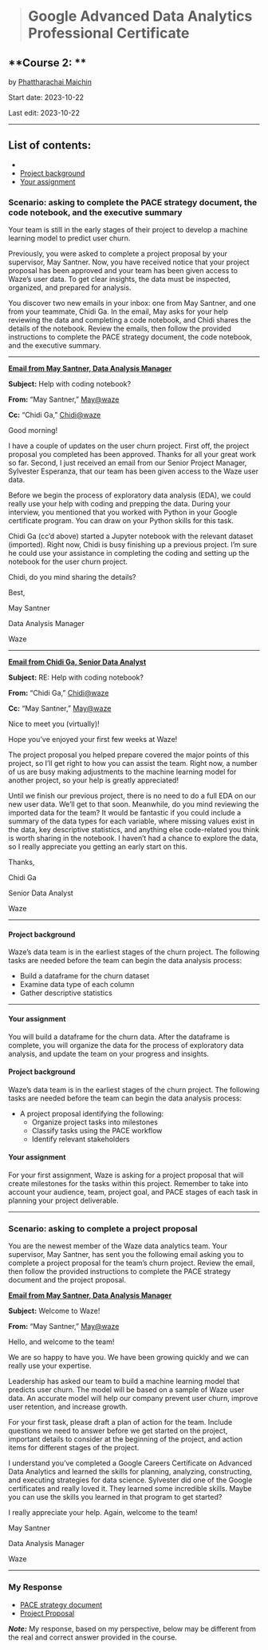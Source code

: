 > # Google Advanced Data Analytics Professional Certificate

## **Course 2: **

by [Phattharachai Maichin](https://www.linkedin.com/in/phattharachai-m/)

Start date: 2023-10-22

Last edit: 2023-10-22
***
## List of contents:
- []()
- [Project background](#project-background)
- [Your assignment](#your-assignment)

### Scenario: asking to complete the PACE strategy document, the code notebook, and the executive summary
Your team is still in the early stages of their project to develop a machine learning model to predict user churn. 

Previously, you were asked to complete a project proposal by your supervisor, May Santner. 
Now, you have received notice that your project proposal has been approved and your team has been given access to Waze’s user data. 
To get clear insights, the data must be inspected, organized, and prepared for analysis. 

You discover two new emails in your inbox: one from May Santner, and one from your teammate, Chidi Ga. 
In the email, May asks for your help reviewing the data and completing a code notebook, and Chidi shares the details of the notebook. 
Review the emails, then follow the provided instructions to complete the PACE strategy document, the code notebook, and the executive summary. 

___
<ins>**Email from May Santner, Data Analysis Manager**</ins>

**Subject:** Help with coding notebook?

**From:** “May Santner,” <ins>May@waze</ins>

**Cc:** “Chidi Ga,” <ins>Chidi@waze</ins>

Good morning!

I have a couple of updates on the user churn project. First off, the project proposal you completed has been approved. Thanks for all your great work so far. Second, I just received an email from our Senior Project Manager, Sylvester Esperanza, that our team has been given access to the Waze user data.

Before we begin the process of exploratory data analysis (EDA), we could really use your help with coding and prepping the data. During your interview, you mentioned that you worked with Python in your Google certificate program. You can draw on your Python skills for this task.

Chidi Ga (cc’d above) started a Jupyter notebook with the relevant dataset (imported). Right now, Chidi is busy finishing up a previous project. I’m sure he could use your assistance in completing the coding and setting up the notebook for the user churn project. 

Chidi, do you mind sharing the details? 

Best, 

May Santner 

Data Analysis Manager

Waze
- - - - - - - - - - - - - - - - - - - - - - - -
<ins>**Email from Chidi Ga, Senior Data Analyst**</ins>

**Subject:** RE: Help with coding notebook?

**From:** “Chidi Ga,” <ins>Chidi@waze</ins>

**Cc:** “May Santner,” <ins>May@waze</ins>

Nice to meet you (virtually)! 

Hope you’ve enjoyed your first few weeks at Waze! 

The project proposal you helped prepare covered the major points of this project, so I’ll get right to how you can assist the team. Right now, a number of us are busy making adjustments to the machine learning model for another project, so your help is greatly appreciated!

Until we finish our previous project, there is no need to do a full EDA on our new user data. We’ll get to that soon. Meanwhile, do you mind reviewing the imported data for the team? It would be fantastic if you could include a summary of the data types for each variable, where missing values exist in the data, key descriptive statistics, and anything else code-related you think is worth sharing in the notebook. I haven’t had a chance to explore the data, so I really appreciate you getting an early start on this. 

Thanks,

Chidi Ga

Senior Data Analyst

Waze
___


















#### Project background
Waze’s data team is in the earliest stages of the churn project. The following tasks are needed before the team can begin the data analysis process:
  + Build a dataframe for the churn dataset
  + Examine data type of each column
  + Gather descriptive statistics
___
#### Your assignment
You will build a dataframe for the churn data. After the dataframe is complete, you will organize the data for the process of exploratory data analysis, 
and update the team on your progress and insights.





#### Project background
Waze’s data team is in the earliest stages of the churn project. The following tasks are needed before the team can begin the data analysis process:
   + A project proposal identifying the following:
        * Organize project tasks into milestones
        * Classify tasks using the PACE workflow
        * Identify relevant stakeholders

#### Your assignment
For your first assignment, Waze is asking for a project proposal that will create milestones for the tasks within this project. 
Remember to take into account your audience, team, project goal, and PACE stages of each task in planning your project deliverable.
___

### Scenario: asking to complete a project proposal
You are the newest member of the Waze data analytics team. Your supervisor, May Santner, has sent you the following email asking you to complete a project proposal for the team’s churn project. Review the email, then follow the provided instructions to complete the PACE strategy document and the project proposal.

<ins>**Email from May Santner, Data Analysis Manager**</ins>

**Subject:** Welcome to Waze!

**From:** “May Santner,” <ins>May@waze</ins>

Hello, and welcome to the team! 

We are so happy to have you. We have been growing quickly and we can really use your expertise. 

Leadership has asked our team to build a machine learning model that predicts user churn. The model will be based on a sample of Waze user data. An accurate model will help our company prevent user churn, improve user retention, and increase growth. 

For your first task, please draft a plan of action for the team. Include questions we need to answer before we get started on the project, important details to consider at the beginning of the project, and action items for different stages of the project. 

I understand you’ve completed a Google Careers Certificate on Advanced Data Analytics and learned the skills for planning, analyzing, constructing, and executing strategies for data science. Sylvester did one of the Google certificates and really loved it. They learned some incredible skills. Maybe you can use the skills you learned in that program to get started? 

I really appreciate your help. Again, welcome to the team! 

May Santner

Data Analysis Manager

Waze
___
### My Response
+ [PACE strategy document](https://docs.google.com/document/d/1wHo0TWOor242YQ4iAgZOb_ZrtrlGl3sNC8FycPo3MSE/edit)
+ [Project Proposal](https://docs.google.com/document/d/1orNPJlZcPHTLAMD1BujwWfmLKyJHNGgWe4oQtseX6-A/edit)

**_Note:_** My response, based on my perspective, below may be different from the real and correct answer provided in the course.

